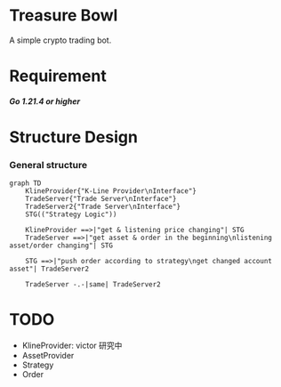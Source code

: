 # Treasure Bowl

A simple crypto trading bot.

# Requirement
#### _Go 1.21.4 or higher_

# Structure Design
### General structure
```mermaid
graph TD
    KlineProvider{"K-Line Provider\nInterface"}
    TradeServer{"Trade Server\nInterface"}
    TradeServer2{"Trade Server\nInterface"}
    STG(("Strategy Logic"))

    KlineProvider ==>|"get & listening price changing"| STG 
    TradeServer ==>|"get asset & order in the beginning\nlistening asset/order changing"| STG

    STG ==>|"push order according to strategy\nget changed account asset"| TradeServer2

    TradeServer -.-|same| TradeServer2
```

# TODO
- KlineProvider: victor 研究中
- AssetProvider
- Strategy
- Order